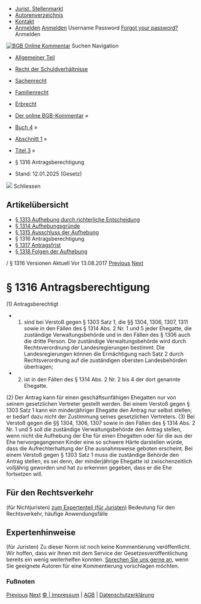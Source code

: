   * [Jurist. Stellenmarkt](https://bgb.kommentar.de/Buch-4/Abschnitt-1/Titel-3/</job-board> "Jurist. Stellenmarkt")
  * [Autorenverzeichnis](https://bgb.kommentar.de/Buch-4/Abschnitt-1/Titel-3/</Autorenverzeichnis> "Autorenverzeichnis")
  * [Kontakt](https://bgb.kommentar.de/Buch-4/Abschnitt-1/Titel-3/</Kontakt>)
  * [Anmelden](https://bgb.kommentar.de/Buch-4/Abschnitt-1/Titel-3/<#login> "show login form") [Anmelden](https://bgb.kommentar.de/Buch-4/Abschnitt-1/Titel-3/<#> "hide login form") Username Password
[Forgot your password?](https://bgb.kommentar.de/Buch-4/Abschnitt-1/Titel-3/</user/forgotpassword>) Anmelden 


[![BGB Online Kommentar](https://bgb.kommentar.de/extension/bgb/design/bgb/images/logo.png)](https://bgb.kommentar.de/Buch-4/Abschnitt-1/Titel-3/</> "BGB Online Kommentar")
Suchen
Navigation
  * [Allgemeiner Teil](https://bgb.kommentar.de/Buch-4/Abschnitt-1/Titel-3/</Buch-1>)
  * [Recht der Schuldverhältnisse](https://bgb.kommentar.de/Buch-4/Abschnitt-1/Titel-3/</Buch-2>)
  * [Sachenrecht](https://bgb.kommentar.de/Buch-4/Abschnitt-1/Titel-3/</Buch-3>)
  * [Familienrecht](https://bgb.kommentar.de/Buch-4/Abschnitt-1/Titel-3/</Buch-4>)
  * [Erbrecht](https://bgb.kommentar.de/Buch-4/Abschnitt-1/Titel-3/</Buch-5>)


  * [Der online BGB-Kommentar](https://bgb.kommentar.de/Buch-4/Abschnitt-1/Titel-3/</>) »
  * [Buch 4](https://bgb.kommentar.de/Buch-4/Abschnitt-1/Titel-3/</Buch-4>) »
  * [Abschnitt 1](https://bgb.kommentar.de/Buch-4/Abschnitt-1/Titel-3/</Buch-4/Abschnitt-1>) »
  * [Titel 3](https://bgb.kommentar.de/Buch-4/Abschnitt-1/Titel-3/</Buch-4/Abschnitt-1/Titel-3>) »
  * § 1316 Antragsberechtigung 
  * Stand: 12.01.2025 (Gesetz) 


![](https://vg01.met.vgwort.de/na/1c9909529ead4f509072c06d9081a7d5)
Schliessen 
## Artikelübersicht
  * [ § 1313 Aufhebung durch richterliche Entscheidung ](https://bgb.kommentar.de/Buch-4/Abschnitt-1/Titel-3/</Buch-4/Abschnitt-1/Titel-3/Aufhebung-durch-richterliche-Entscheidung>)
  * [ § 1314 Aufhebungsgründe ](https://bgb.kommentar.de/Buch-4/Abschnitt-1/Titel-3/</Buch-4/Abschnitt-1/Titel-3/Aufhebungsgruende>)
  * [ § 1315 Ausschluss der Aufhebung ](https://bgb.kommentar.de/Buch-4/Abschnitt-1/Titel-3/</Buch-4/Abschnitt-1/Titel-3/Ausschluss-der-Aufhebung>)
  * § 1316 Antragsberechtigung 
  * [ § 1317 Antragsfrist ](https://bgb.kommentar.de/Buch-4/Abschnitt-1/Titel-3/</Buch-4/Abschnitt-1/Titel-3/Antragsfrist>)
  * [ § 1318 Folgen der Aufhebung ](https://bgb.kommentar.de/Buch-4/Abschnitt-1/Titel-3/</Buch-4/Abschnitt-1/Titel-3/Folgen-der-Aufhebung>)


/ § 1316 
Versionen  Aktuell Vor 13.08.2017
[Previous](https://bgb.kommentar.de/Buch-4/Abschnitt-1/Titel-3/</Buch-4/Abschnitt-1/Titel-3/Ausschluss-der-Aufhebung> "§ 1315 Ausschluss der Aufhebung") [Next](https://bgb.kommentar.de/Buch-4/Abschnitt-1/Titel-3/</Buch-4/Abschnitt-1/Titel-3/Antragsfrist> "§ 1317 Antragsfrist")
# § 1316 Antragsberechtigung
(1) Antragsberechtigt 
  * 1. sind bei Verstoß gegen § 1303 Satz 1, die §§ 1304, 1306, 1307, 1311 sowie in den Fällen des § 1314 Abs. 2 Nr. 1 und 5 jeder Ehegatte, die zuständige Verwaltungsbehörde und in den Fällen des § 1306 auch die dritte Person. Die zuständige Verwaltungsbehörde wird durch Rechtsverordnung der Landesregierungen bestimmt. Die Landesregierungen können die Ermächtigung nach Satz 2 durch Rechtsverordnung auf die zuständigen obersten Landesbehörden übertragen;
  * 2. ist in den Fällen des § 1314 Abs. 2 Nr. 2 bis 4 der dort genannte Ehegatte.


(2) Der Antrag kann für einen geschäftsunfähigen Ehegatten nur von seinem gesetzlichen Vertreter gestellt werden. Bei einem Verstoß gegen § 1303 Satz 1 kann ein minderjähriger Ehegatte den Antrag nur selbst stellen; er bedarf dazu nicht der Zustimmung seines gesetzlichen Vertreters.
(3) Bei Verstoß gegen die §§ 1304, 1306, 1307 sowie in den Fällen des § 1314 Abs. 2 Nr. 1 und 5 soll die zuständige Verwaltungsbehörde den Antrag stellen, wenn nicht die Aufhebung der Ehe für einen Ehegatten oder für die aus der Ehe hervorgegangenen Kinder eine so schwere Härte darstellen würde, dass die Aufrechterhaltung der Ehe ausnahmsweise geboten erscheint. Bei einem Verstoß gegen § 1303 Satz 1 muss die zuständige Behörde den Antrag stellen, es sei denn, der minderjährige Ehegatte ist zwischenzeitlich volljährig geworden und hat zu erkennen gegeben, dass er die Ehe fortsetzen will.
## Für den Rechtsverkehr 
(für Nichtjuristen)
[zum Expertenteil (für Juristen)](https://bgb.kommentar.de/Buch-4/Abschnitt-1/Titel-3/<#expertenhinweise>)
Bedeutung für den Rechtsverkehr, häufige Anwendungsfälle
## Expertenhinweise
(für Juristen)
Zu dieser Norm ist noch keine Kommentierung veröffentlicht. Wir hoffen, dass wir Ihnen mit dem Service der Gesetzesveröffentlichung bereits ein wenig weiterhelfen konnten. [Sprechen Sie uns gerne an](https://bgb.kommentar.de/Buch-4/Abschnitt-1/Titel-3/</Kontakt>), wenn Sie geeignete Autoren für eine Kommentierung vorschlagen möchten. 
### Fußnoten
[Previous](https://bgb.kommentar.de/Buch-4/Abschnitt-1/Titel-3/</Buch-4/Abschnitt-1/Titel-3/Ausschluss-der-Aufhebung> "§ 1315 Ausschluss der Aufhebung") [Next](https://bgb.kommentar.de/Buch-4/Abschnitt-1/Titel-3/</Buch-4/Abschnitt-1/Titel-3/Antragsfrist> "§ 1317 Antragsfrist")
[© | Impressum](https://bgb.kommentar.de/Buch-4/Abschnitt-1/Titel-3/</Kontakt>) | [AGB](https://bgb.kommentar.de/Buch-4/Abschnitt-1/Titel-3/</AGB>) | [Datenschutzerklärung](https://bgb.kommentar.de/Buch-4/Abschnitt-1/Titel-3/</Datenschutzerklaerung-fuer-Leser>)
